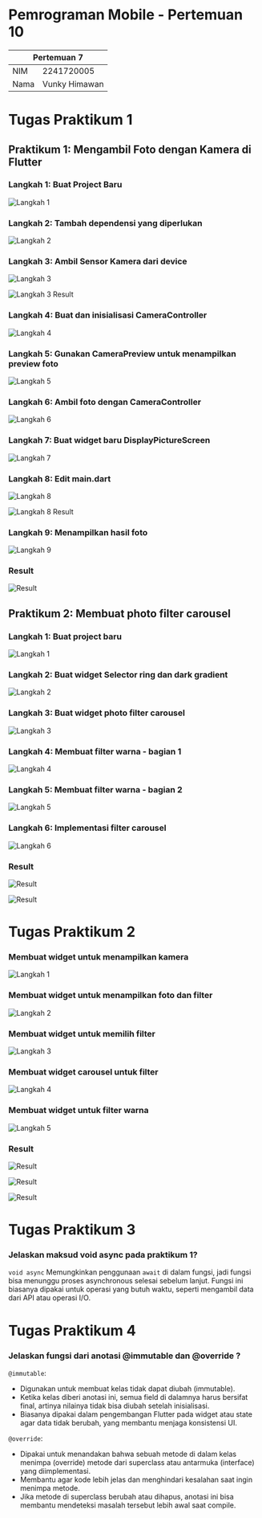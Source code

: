 # Pemrograman Mobile - Pertemuan 10

<table>
  <thead>
    <th colspan="2" style="text-align: center;">Pertemuan 7</th>
  </thead>
  <tbody>
    <tr>
      <td>NIM</td>
      <td>2241720005</td>
    </tr>
    <tr>
      <td>Nama</td>
      <td>Vunky Himawan</td>
    </tr>
</table>

# Tugas Praktikum 1

## Praktikum 1: Mengambil Foto dengan Kamera di Flutter

### Langkah 1: Buat Project Baru

![Langkah 1](/docs/pertemuan-10/praktikum-1/langkah-1.png)

### Langkah 2: Tambah dependensi yang diperlukan

![Langkah 2](/docs/pertemuan-10/praktikum-1/langkah-2.png)

### Langkah 3: Ambil Sensor Kamera dari device

![Langkah 3](/docs/pertemuan-10/praktikum-1/langkah-3.png)

![Langkah 3 Result](/docs/pertemuan-10/praktikum-1/langkah-3.result.png)

### Langkah 4: Buat dan inisialisasi CameraController

![Langkah 4](/docs/pertemuan-10/praktikum-1/langkah-4.png)

### Langkah 5: Gunakan CameraPreview untuk menampilkan preview foto

![Langkah 5](/docs/pertemuan-10/praktikum-1/langkah-5.png)

### Langkah 6: Ambil foto dengan CameraController

![Langkah 6](/docs/pertemuan-10/praktikum-1/langkah-6.png)

### Langkah 7: Buat widget baru DisplayPictureScreen

![Langkah 7](/docs/pertemuan-10/praktikum-1/langkah-7.png)

### Langkah 8: Edit main.dart

![Langkah 8](/docs/pertemuan-10/praktikum-1/langkah-8.png)

![Langkah 8 Result](/docs/pertemuan-10/praktikum-1/langkah-8.result.png)

### Langkah 9: Menampilkan hasil foto

![Langkah 9](/docs/pertemuan-10/praktikum-1/langkah-9.png)

### Result

![Result](/docs/pertemuan-10/praktikum-1/result.gif)

## Praktikum 2: Membuat photo filter carousel

### Langkah 1: Buat project baru

![Langkah 1](/docs/pertemuan-10/praktikum-2/langkah-1.png)

### Langkah 2: Buat widget Selector ring dan dark gradient

![Langkah 2](/docs/pertemuan-10/praktikum-2/langkah-2.png)

### Langkah 3: Buat widget photo filter carousel

![Langkah 3](/docs/pertemuan-10/praktikum-2/langkah-3.png)

### Langkah 4: Membuat filter warna - bagian 1

![Langkah 4](/docs/pertemuan-10/praktikum-2/langkah-4.png)

### Langkah 5: Membuat filter warna - bagian 2

![Langkah 5](/docs/pertemuan-10/praktikum-2/langkah-5.png)

### Langkah 6: Implementasi filter carousel

![Langkah 6](/docs/pertemuan-10/praktikum-2/langkah-6.png)

### Result

![Result](/docs/pertemuan-10/praktikum-2/result.png)

![Result](/docs/pertemuan-10/praktikum-2/result.gif)

# Tugas Praktikum 2

### Membuat widget untuk menampilkan kamera

![Langkah 1](/docs/pertemuan-10/tugas/langkah-1.png)

### Membuat widget untuk menampilkan foto dan filter

![Langkah 2](/docs/pertemuan-10/tugas/langkah-2.png)

### Membuat widget untuk memilih filter

![Langkah 3](/docs/pertemuan-10/tugas/langkah-3.png)

### Membuat widget carousel untuk filter

![Langkah 4](/docs/pertemuan-10/tugas/langkah-4.png)

### Membuat widget untuk filter warna

![Langkah 5](/docs/pertemuan-10/tugas/langkah-5.png)

### Result

![Result](/docs/pertemuan-10/tugas/result-1.png)

![Result](/docs/pertemuan-10/tugas/result-2.png)

![Result](/docs/pertemuan-10/tugas/result.gif)

# Tugas Praktikum 3

### Jelaskan maksud void async pada praktikum 1?

```void async``` Memungkinkan penggunaan ```await``` di dalam fungsi, jadi fungsi bisa menunggu proses asynchronous selesai sebelum lanjut. Fungsi ini biasanya dipakai untuk operasi yang butuh waktu, seperti mengambil data dari API atau operasi I/O.

# Tugas Praktikum 4

### Jelaskan fungsi dari anotasi @immutable dan @override ?

```@immutable```:
- Digunakan untuk membuat kelas tidak dapat diubah (immutable).
- Ketika kelas diberi anotasi ini, semua field di dalamnya harus bersifat final, artinya nilainya tidak bisa diubah setelah inisialisasi.
- Biasanya dipakai dalam pengembangan Flutter pada widget atau state agar data tidak berubah, yang membantu menjaga konsistensi UI.

```@override```:
- Dipakai untuk menandakan bahwa sebuah metode di dalam kelas menimpa (override) metode dari superclass atau antarmuka (interface) yang diimplementasi.
- Membantu agar kode lebih jelas dan menghindari kesalahan saat ingin menimpa metode.
- Jika metode di superclass berubah atau dihapus, anotasi ini bisa membantu mendeteksi masalah tersebut lebih awal saat compile.